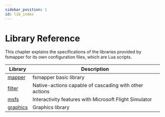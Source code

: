 ```yaml
---
sidebar_position: 1
id: lib_index
---
```


# Library Reference
This chapter explains the specifications of the libraries provided by fsmapper for its own configuration files, which are Lua scripts.

|Library| Description|
|----|------------|
|[mapper](/libs/mapper)|fsmapper basic library|
|[filter](/libs/filter)|Native-actions capable of cascading with other actions|
|[msfs](/libs/msfs)|Interactivity features with Microsoft Flight Simulator|
|[graphics](/libs/graphics)|Graphics library|